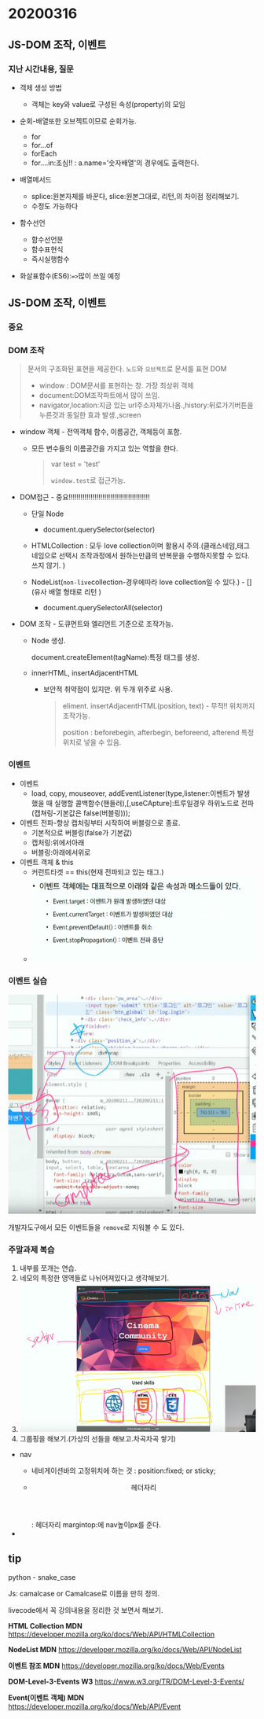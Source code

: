 # 20200316

## JS-DOM 조작, 이벤트

### 지난 시간내용, 질문

- 객체 생성 방법
  - 객체는 key와 value로 구성된 속성(property)의 모임
- 순회-배열또한 오브젝트이므로 순회가능. 
  - for
  - for...of
  - forEach
  - for....in:조심!! : a.name='숫자배열'의 경우에도 출력한다.

- 배열메서드
  - splice:원본자체를 바꾼다, slice:원본그대로, 리턴,의 차이점 정리해보기. 
  - 수정도 가능하다
- 함수선언
  - 함수선언문
  - 함수표현식
  - 즉시실행함수
- 화살표함수(ES6):`=>`많이 쓰일 예정

## JS-DOM 조작, 이벤트

### 중요

### DOM 조작

> 문서의 구조화된 표현을 제공한다. `노드`와 `오브젝트`로 문서를 표현 DOM 
>
> - window : DOM문서를 표현하는 창. 가장 최상위 객체
> - document:DOM조작파트에서 많이 쓰임.
> - navigator,location:지금 있는 url주소자체가나옴.,history:뒤로가기버튼을 누른것과 동일한 효과 발생.,screen

- window 객체 - 전역객체 함수, 이름공간, 객체등이 포함.

  - 모든 변수들의 이름공간을 가지고 있는 역할을 한다.

    > var test = 'test'
    >
    > `window.test`로 접근가능.

- DOM접근 - 중요!!!!!!!!!!!!!!!!!!!!!!!!!!!!!!!!!!!!!!!!!

  

  - 단일 Node

    - document.querySelector(selector)

  - HTMLCollection : 모두 love collection이며 활용시 주의.(클래스네임,태그네임으로 선택시 조작과정에서 원하는만큼의 반복문을 수행하지못할 수 있다. 쓰지 않기. )

  - NodeList(`non-live`collection-경우에따라 love collection일 수 있다.) - [](유사 배열 형태로 리턴 )

    - document.querySelectorAll(selector)

    

- DOM 조작 - 도큐먼트와 엘리먼트 기준으로 조작가능.

  - Node 생성.

    document.createElement(tagName):특정 태그를 생성.

  - innerHTML, insertAdjacentHTML

    - 보안적 취약점이 있지만. 위 두개 위주로 사용.

      > eliment. insertAdjacentHTML(position, text) - 무적!! 위치까지 조작가능.
      >
      > position : beforebegin, afterbegin, beforeend, afterend 특정위치로 넣을 수 있음.

###  이벤트

- 이벤트
  - load, copy, mouseover, addEventListener(type,listener:이벤트가 발생했을 때 실행할 콜백함수(핸들러),[,useCApture]:트루일경우 하위노드로 전파(캡쳐링-기본값은 false(버블링)));
- 이벤트 전파-항상 캡처링부터 시작하여 버블링으로 종료.
  - 기본적으로 버블링(false가 기본값)
  - 캡처링:위에서아래
  - 버블링:아래에서위로
- 이벤트 객체 & this
  - 커런트타겟 == this(현재 전파되고 있는 태그.)
  - ![image-20200316112946058](assets/image-20200316112946058.png)

### 이벤트 실습

![image-20200316113343751](assets/image-20200316113343751.png)



개발자도구에서 모든 이벤트들을 `remove`로 지워볼 수 도 있다.



### 주말과제 복습

1. 내부를 쪼개는 연습.
2. 네모의 특정한 영역들로 나뉘어져있다고 생각해보기.
3. ![image-20200316113651628](assets/image-20200316113651628.png)
4. 그룹핑을 해보기.(가상의 선들을 해보고.차곡차곡 쌓기)

- nav

  - 네비게이션바의 고정위치에 하는 것 : position:fixed; or sticky;

  - <header>
        헤더자리
    </header>: 헤더자리 margintop:에 nav높이px를 준다.

    

    
- 













## tip

python - snake_case

Js: camalcase or Camalcase로 이름을 만히 정의.

livecode에서 꼭 강의내용을 정리한 것 보면서 해보기.

**HTML Collection MDN** https://developer.mozilla.org/ko/docs/Web/API/HTMLCollection

**NodeList MDN** https://developer.mozilla.org/ko/docs/Web/API/NodeList

**이벤트 참조 MDN** https://developer.mozilla.org/ko/docs/Web/Events

**DOM-Level-3-Events W3** https://www.w3.org/TR/DOM-Level-3-Events/

**Event(이벤트 객체) MDN** https://developer.mozilla.org/ko/docs/Web/API/Event